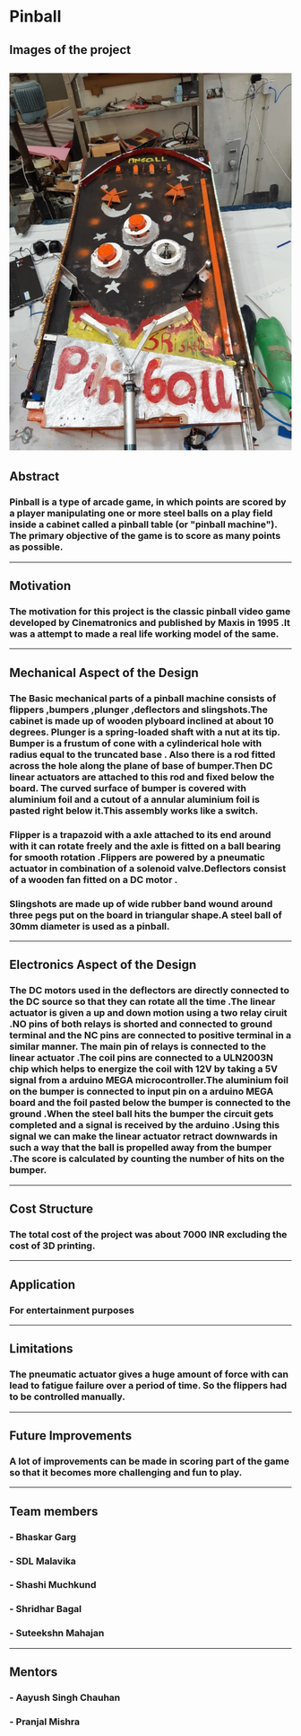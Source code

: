 # Pinball
##  Images of the project
![pinball](https://github.com/ShridharBagal/Pinball/blob/master/repo/Images%20and%20videos/Images/pinball.jpeg.jpg)
---
##  Abstract 
### Pinball is a type of arcade game, in which points are scored by a player manipulating one or more steel balls on a play field inside a cabinet called a pinball table (or "pinball machine"). The primary objective of the game is to score as many points as possible. 
---
##  Motivation
### The motivation for this project is the classic pinball video game developed by Cinematronics and published by Maxis in 1995 .It was a attempt to made a real life  working model of the same. 
---
##  Mechanical Aspect of the Design
### The Basic mechanical parts of a pinball machine consists of flippers ,bumpers ,plunger ,deflectors and slingshots.The cabinet is made up of wooden plyboard inclined at about 10 degrees. Plunger is a spring-loaded shaft with a nut at its tip. Bumper is a frustum of cone with a cylinderical hole with radius equal to the truncated base . Also there is a rod fitted across the hole along the plane of base of bumper.Then DC linear actuators are attached to this rod and fixed below the board. The curved surface of bumper is covered with aluminium foil and a cutout of a annular aluminium foil is pasted right below it.This assembly works like a switch. 
### Flipper is a trapazoid with a axle attached to its end around with it can rotate freely and the axle is fitted on a ball bearing for smooth rotation .Flippers are powered by a pneumatic actuator in combination of a solenoid valve.Deflectors consist of a wooden fan fitted on a DC motor .
### Slingshots are made up of wide rubber band wound around three pegs put on the board in triangular shape.A steel ball of 30mm diameter is used as a pinball.
---
##  Electronics Aspect of the Design
### The DC motors used in the deflectors are directly connected to the DC source so that they can rotate all the time .The linear actuator is given a up and down motion using a two relay ciruit .NO pins of both relays is shorted and connected to ground terminal and the NC pins are connected to positive terminal in a similar manner. The main pin of relays is connected to the linear actuator .The coil pins are connected to a ULN2003N chip which helps to energize the coil with 12V by taking a 5V signal from a arduino  MEGA microcontroller.The aluminium foil on the bumper is connected to input pin on a arduino MEGA board and the foil pasted below the bumper is connected to the ground .When the steel ball hits the bumper the circuit gets completed and a signal is received by the arduino .Using this signal we can make the linear actuator retract downwards in such a way that the ball is propelled away from the bumper .The score is calculated by counting the number of hits on the bumper. 
---
##  Cost Structure
### The total cost of the project was about 7000 INR excluding the cost of 3D printing.
---
##  Application 
### For entertainment purposes 
---
##  Limitations
### The pneumatic actuator gives a huge amount of force with can lead to fatigue failure over a period of time. So the flippers had to be controlled manually.
---
##  Future Improvements
### A lot of improvements can be made in scoring part of the game so that it becomes more challenging and fun to play.
---
##  Team members
### - Bhaskar Garg
### - SDL Malavika
### - Shashi Muchkund
### - Shridhar Bagal
### - Suteekshn Mahajan
---
##  Mentors 
### - Aayush Singh Chauhan
### - Pranjal Mishra
